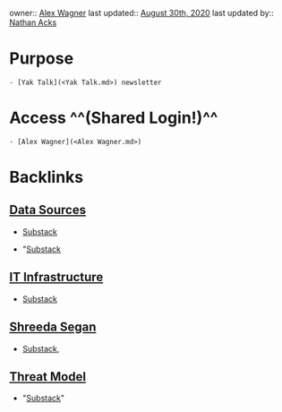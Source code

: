 owner:: [Alex Wagner](<Alex Wagner.md>)
last updated:: [August 30th, 2020](<August 30th, 2020.md>)
last updated by:: [Nathan Acks](<Nathan Acks.md>)
# Purpose
    - [Yak Talk](<Yak Talk.md>) newsletter
# Access ^^(Shared Login!)^^
    - [Alex Wagner](<Alex Wagner.md>)

# Backlinks
## [Data Sources](<Data Sources.md>)
- [Substack](<Substack.md>)

- "[Substack](<Substack.md>)

## [IT Infrastructure](<IT Infrastructure.md>)
- [Substack](<Substack.md>)

## [Shreeda Segan](<Shreeda Segan.md>)
- [Substack](<Substack.md>),

## [Threat Model](<Threat Model.md>)
- "[Substack](<Substack.md>)"

